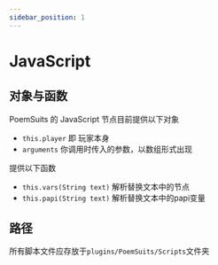 ```yaml
---
sidebar_position: 1
---
```


# JavaScript

## 对象与函数

PoemSuits 的 JavaScript 节点目前提供以下对象

* `this.player` 即 玩家本身
* `arguments` 你调用时传入的参数，以数组形式出现

提供以下函数

* `this.vars(String text)` 解析替换文本中的节点
* `this.papi(String text)` 解析替换文本中的papi变量

## 路径

所有脚本文件应存放于`plugins/PoemSuits/Scripts`文件夹
